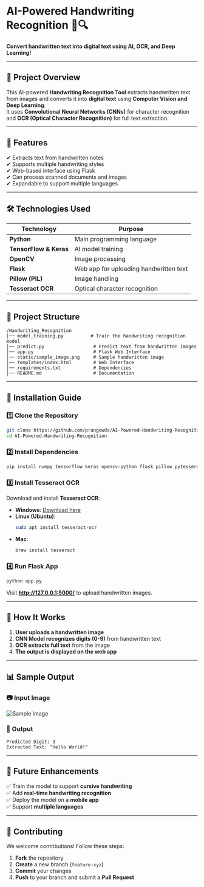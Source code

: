 # **AI-Powered Handwriting Recognition 📝🔍**  
**Convert handwritten text into digital text using AI, OCR, and Deep Learning!**  

---

## **📌 Project Overview**  
This AI-powered **Handwriting Recognition Tool** extracts handwritten text from images and converts it into **digital text** using **Computer Vision and Deep Learning**.  
It uses **Convolutional Neural Networks (CNNs)** for character recognition and **OCR (Optical Character Recognition)** for full text extraction.  

---

## **🚀 Features**  
✔ Extracts text from handwritten notes  
✔ Supports multiple handwriting styles  
✔ Web-based interface using Flask  
✔ Can process scanned documents and images  
✔ Expandable to support multiple languages  

---

## **🛠️ Technologies Used**  

| **Technology**  | **Purpose**  |  
|-----------------|-------------|  
| **Python**  | Main programming language |  
| **TensorFlow & Keras**  | AI model training |  
| **OpenCV**  | Image processing |  
| **Flask**  | Web app for uploading handwritten text |  
| **Pillow (PIL)**  | Image handling |  
| **Tesseract OCR**  | Optical character recognition |  

---

## **📂 Project Structure**  
```
/Handwriting_Recognition
│── model_training.py          # Train the handwriting recognition model
│── predict.py                  # Predict text from handwritten images
│── app.py                      # Flask Web Interface
│── static/sample_image.png     # Sample handwritten image
│── templates/index.html        # Web Interface
│── requirements.txt            # Dependencies
│── README.md                   # Documentation
```

---

## **🔧 Installation Guide**  

### **1️⃣ Clone the Repository**  
```sh
git clone https://github.com/prangowda/AI-Powered-Handwriting-Recognition.git
cd AI-Powered-Handwriting-Recognition
```

### **2️⃣ Install Dependencies**  
```sh
pip install numpy tensorflow keras opencv-python flask pillow pytesseract
```

### **3️⃣ Install Tesseract OCR**  
Download and install **Tesseract OCR**:  
- **Windows**: [Download here](https://github.com/UB-Mannheim/tesseract/wiki)  
- **Linux (Ubuntu)**:  
  ```sh
  sudo apt install tesseract-ocr
  ```
- **Mac**:  
  ```sh
  brew install tesseract
  ```

### **4️⃣ Run Flask App**  
```sh
python app.py
```
Visit **http://127.0.0.1:5000/** to upload handwritten images.  

---

## **📜 How It Works**  

1. **User uploads a handwritten image**  
2. **CNN Model recognizes digits (0-9)** from handwritten text  
3. **OCR extracts full text** from the image  
4. **The output is displayed on the web app**  

---

## **📊 Sample Output**  

### **📷 Input Image**  
![Sample Image](static/sample_image.png)  

### **📝 Output**  
```
Predicted Digit: 3
Extracted Text: "Hello World!"
```

---

## **🔮 Future Enhancements**  
✅ Train the model to support **cursive handwriting**  
✅ Add **real-time handwriting recognition**  
✅ Deploy the model on a **mobile app**  
✅ Support **multiple languages**  

---

## **🤝 Contributing**  
We welcome contributions! Follow these steps:  
1. **Fork** the repository  
2. **Create** a new branch (`feature-xyz`)  
3. **Commit** your changes  
4. **Push** to your branch and submit a **Pull Request**  

